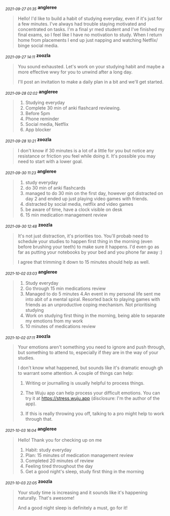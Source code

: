 <sub>*2021-09-27 01:35*</sub>
**angleree**
> Hello!
> I'd like to build a habit of studying everyday, even if it's just for a few minutes. I've always had trouble staying motivated and concentrated on tasks. I'm a final yr med student and I've finished my final exams, so I feel like I have no motivation to study. When I return home from placements I end up just napping and watching Netflix/ binge social media.

<sub>*2021-09-27 14:11*</sub>
**zoozla**
> You sound exhausted. Let's work on your studying habit and maybe a more effective wwy for you to unwind after a long day.
> 
> I'll post an invitation to make a daily plan in a bit and we'll get started.

<sub>*2021-09-28 02:02*</sub>
**angleree**
> 1. Studying everyday 
> 2. Complete 30 min of anki flashcard reviewing.
> 3. Before 5pm
> 4. Phone reminder 
> 5. Social media, Netflix
> 6. App blocker

<sub>*2021-09-28 10:21*</sub>
**zoozla**
> I don't know if 30 minutes is a lot of a little for you but notice any resistance or friction you feel while doing it. It's possible you may need to start with a lower goal.

<sub>*2021-09-30 11:23*</sub>
**angleree**
> 1. study everyday
> 2. do 30 min of anki flashcards
> 3. managed to do 30 min on the first day, however got distracted on day 2 and ended up just playing video games with friends. 
> 4. distracted by social media, netflix and video games
> 5. be aware of time, have a clock visible on desk
> 6. 15 min medication management review

<sub>*2021-09-30 12:48*</sub>
**zoozla**
> It's not just distraction, it's priorities too. You'll probab need to schedule your studies to happen first thing in the morning (even before brushing your teeth) to make sure it happens. I'd even go as far as putting your notebooks by your bed and you phone far away :)
> 
> I agree that trimming it down to 15 minutes should help as well.

<sub>*2021-10-02 03:03*</sub>
**angleree**
> 1. Study everyday
> 2. Go through 15 min medications review 
> 3. Managed to do 5 minutes
> 4.An event in my personal life sent me into abit of a mental spiral. Resorted back to playing games with friends as an unproductive coping mechanism.  Not prioritising studying 
> 5. Work on studying first thing in the morning, being able to separate my emotions from my work
> 6. 10 minutes of medications review

<sub>*2021-10-02 07:11*</sub>
**zoozla**
> Your emotions aren't something you need to ignore and push through, but something to attend to, especially if they are in the way of your studies.
> 
> I don't know what happened, but sounds like it's dramatic enough gh to warrant some attention. A couple of things can help:
> 
> 1. Writing or journalling is usually helpful to process things.
> 
> 2. The Wuju app can help process your difficult emotions. You can try it at https://stress.wuju.app (disclosure: I'm the author of the app).
> 
> 3. If this is really throwing you off, talking to a pro might help to work through that.

<sub>*2021-10-03 16:04*</sub>
**angleree**
> Hello! Thank you for checking up on me
> 1. Habit: study everyday
> 2. Plan: 15 minutes of medication management review
> 3. Completed 20 minutes of review 
> 4. Feeling tired throughout the day
> 5. Get a good night's sleep, study first thing in the morning

<sub>*2021-10-03 22:05*</sub>
**zoozla**
> Your study time is increasing and it sounds like it's happening naturally. That's awesome!
> 
> And a good night sleep is definitely a must, go for it!

